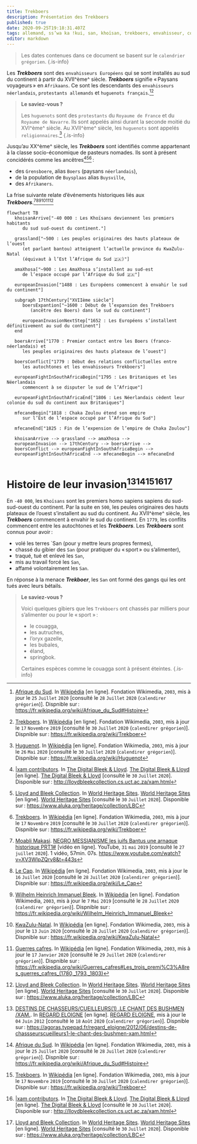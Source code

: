 ```yaml
---
title: Trekboers
description: Présentation des Trekboers
published: true
date: 2020-09-25T19:18:31.407Z
tags: allemand, ss’wa ka !kui, san, khoïsan, trekboers, envahisseur, colonisateur, néerlandais, français, huguenot, protestant, protestant allemand, huguenot français, !nussa !e
editor: markdown
---
```


> Les dates contenues dans ce document se basent sur le `calendrier grégorien`.
{.is-info}

Les ***Trekboers*** sont des `envahisseurs Européens` qui se sont installés au sud du continent à partir du XVII^ème^ siècle.
***Trekboers*** signifie « Paysans voyageurs » en `Afrikaans`. Ce sont les descendants des `envahisseurs` `néerlandais`, `protestants allemands` et `huguenots français`.[^4][^9]

> **Le saviez-vous ?**
> 
> Les `huguenots` sont des `protestants` du `Royaume de France` et du `Royaume de Navarre`. Ils sont appelés ainsi durant la seconde moitié du XVI^ème^ siècle.
> Au XVII^ème^ siècle, les `huguenots` sont appelés `religionnaires`.[^10]
{.is-info}

Jusqu’au XX^ème^ siècle, les ***Trekboers*** sont identifiés comme appartenant à la classe socio-économique de pasteurs nomades. Ils sont à présent concidérés comme les ancêtres[^1][^2][^9] :

- des `Grensboere`, alias `Boers` (paysans `néerlandais`),
- de la population de `Buysplaas` alias `Buysville`,
- des `Afrikaners`.

La frise suivante relate d’événements historiques liés aux ***Trekboers***.[^3][^5][^6][^7][^8][^2]

```mermaid
flowchart TB
   khoisanArrive["-40 000 : Les Khoïsans deviennent les premiers habitants
      du sud sud-ouest du continent."]
   
   grassland["~500 : Les peuples originaires des hauts plateaux de l’ouest
      (et parlant bantou) atteignent l’actuelle province du KwaZulu-Natal
      (équivaut à l’Est l’Afrique du Sud 🇿🇦)"]
   
   amaXhosa["~900 : Les AmaXhosa s’installent au sud-est
      de l’espace occupé par l’Afrique du Sud 🇿🇦"]
   
   europeanInvasion["1488 : Les Européens commencent à envahir le sud du continent"]
   
   subgraph 17thCentury["XVIIème siècle"]
      boersExpantion["~1600 : Début de l’expansion des Trekboers
         (ancêtre des Boers) dans le sud du continent"]
      
      europeanInvasionNextStep["1652 : Les Européens s’installent définitivement au sud du continent"]
   end
   
   boersArrive["1770 : Premier contact entre les Boers (franco-néerlandais) et
      les peuples originaires des hauts plateaux de l’ouest"]
   
   boersConflict["1779 : Début des relations conflictuelles entre
      les autochtones et les envahisseurs Trekboers"]
         
   europeanFightInSouthAfricaBegin["1795 : Les Britaniques et les Néerlandais
      commencent à se disputer le sud de l’Afrique"]
   
   europeanFightInSouthAfricaEnd["1806 : Les Néerlandais cèdent leur colonie du sud du continent aux Britaniques"]
   
   mfecaneBegin["1818 : Chaka Zoulou étend son empire
      sur l’Est de l’espace occupé par l’Afrique du Sud"]
               
   mfecaneEnd["1825 : Fin de l’expension de l’empire de Chaka Zoulou"]
      
   khoisanArrive --> grassland --> amaXhosa -->
   europeanInvasion --> 17thCentury --> boersArrive -->
   boersConflict --> europeanFightInSouthAfricaBegin -->
   europeanFightInSouthAfricaEnd --> mfecaneBegin --> mfecaneEnd
   
```

# Histoire de leur invasion[^11][^4][^9][^1][^2]

En `-40 000`, les `Khoïsans` sont les premiers homo sapiens sapiens du sud-sud-ouest du continent. Par la suite en `500`, les peules originaires des hauts plateaux de l’ouest s’installent au sud du continent.
Au XVII^ème^ siècle, les ***Trekboers*** commencent à envahir le sud du continent. En `1779`, les conflits commencent entre les autochtones et les ***Trekboers***.
Les ***Trekboers*** sont connus pour avoir :

- volé les terres `San (pour y mettre leurs propres fermes),
- chassé du gibier des `San` (pour pratiquer du « sport » ou s’alimenter),
- traqué, tué et enlevé les `San`,
- mis au travail forcé les `San`,
- affamé volontairement les `San`.

En réponse à la menace ***Trekboer***, les `San` ont formé des gangs qui les ont tués avec leurs bétails.

> **Le saviez-vous ?**
> 
> Voici quelques gibiers que les `Trekboers` ont chassés par milliers pour s’alimenter ou pour le « sport » :
> 
> - le couagga,
> - les autruches, 
> - l’oryx gazelle,
> - les bubales,
> - éland,
> - springbok.
> 
> Certaines espèces comme le couagga sont à présent éteintes.
{.is-info}

[^1]: [|xam contributors](http://lloydbleekcollection.cs.uct.ac.za/xam.html). In [The Digital Bleek & Lloyd](http://lloydbleekcollection.cs.uct.ac.za). [The Digital Bleek & Lloyd](http://lloydbleekcollection.cs.uct.ac.za) [en ligne]. [The Digital Bleek & Lloyd](http://lloydbleekcollection.cs.uct.ac.za) [consulté le `30` `Juillet` `2020`]. Disponible sur : http://lloydbleekcollection.cs.uct.ac.za/xam.html

[^2]: [Lloyd and Bleek Collection](https://www.aluka.org/heritage/collection/LBC). In [World Heritage Sites](https://www.aluka.org/heritage). [World Heritage Sites](https://www.aluka.org/heritage) [en ligne]. [World Heritage Sites](https://www.aluka.org/heritage) [consulté le `30` `Juillet` `2020`]. Disponible sur : https://www.aluka.org/heritage/collection/LBC

[^3]: [Moabli Makasi](https://www.youtube.com/channel/UCjj4wUCAsYWITZQv4DbtPNw). [NEGRO MESSIANISME les juifs Bantus une arnaque historique PRT1#](https://www.youtube.com/watch?v=XV3WIpZQrv8&t=443s) [vidéo en ligne]. YouTube, `31` `mai` `2019` [consulté le `27` `juillet` `2020`]. 1 vidéo, 57min. 07s. https://www.youtube.com/watch?v=XV3WIpZQrv8&t=443s

[^4]: [Afrique du Sud](https://fr.wikipedia.org/wiki/Afrique_du_Sud#Histoire). In [Wikipédia](https://wikipedia.org) [en ligne]. Fondation Wikimedia, `2003`, mis à jour le `25` `Juillet` `2020` [consulté le `28` `Juillet` `2020` (`calendirer grégorien`)]. Dispnible sur : https://fr.wikipedia.org/wiki/Afrique_du_Sud#Histoire

[^5]: [Le Cap](https://fr.wikipedia.org/wiki/Le_Cap). In [Wikipédia](https://wikipedia.org) [en ligne]. Fondation Wikimedia, `2003`, mis à jour le `16` `Juillet` `2020` [consulté le `28` `Juillet` `2020` (`calendirer grégorien`)]. Dispnible sur : https://fr.wikipedia.org/wiki/Le_Cap

[^6]: [Wilhelm Heinrich Immanuel Bleek](https://fr.wikipedia.org/wiki/Wilhelm_Heinrich_Immanuel_Bleek). In [Wikipédia](https://wikipedia.org) [en ligne]. Fondation Wikimedia, `2003`, mis à jour le `7` `Mai` `2019` [consulté le `28` `Juillet` `2020` (`calendirer grégorien`)]. Dispnible sur : https://fr.wikipedia.org/wiki/Wilhelm_Heinrich_Immanuel_Bleek

[^7]: [KwaZulu-Natal](https://fr.wikipedia.org/wiki/KwaZulu-Natal). In [Wikipédia](https://wikipedia.org) [en ligne]. Fondation Wikimedia, `2003`, mis à jour le `13` `Juin` `2020` [consulté le `28` `Juillet` `2020` (`calendirer grégorien`)]. Dispnible sur : https://fr.wikipedia.org/wiki/KwaZulu-Natal

[^8]: [Guerres cafres](https://fr.wikipedia.org/wiki/Guerres_cafres#Les_trois_premi%C3%A8res_guerres_cafres_(1780,_1793,_1803)). In [Wikipédia](https://wikipedia.org) [en ligne]. Fondation Wikimedia, `2003`, mis à jour le `17` `Janvier` `2020` [consulté le `29` `Juillet` `2020` (`calendirer grégorien`)]. Dispnible sur : https://fr.wikipedia.org/wiki/Guerres_cafres#Les_trois_premi%C3%A8res_guerres_cafres_(1780,_1793,_1803)

[^9]: [Trekboers](https://fr.wikipedia.org/wiki/Trekboer). In [Wikipédia](https://wikipedia.org) [en ligne]. Fondation Wikimedia, `2003`, mis à jour le `17` `Novembre` `2019` [consulté le `30` `Juillet` `2020` (`calendirer grégorien`)]. Dispnible sur : https://fr.wikipedia.org/wiki/Trekboer

[^10]: [Huguenot](https://fr.wikipedia.org/wiki/Huguenot). In [Wikipédia](https://wikipedia.org) [en ligne]. Fondation Wikimedia, `2003`, mis à jour le `26` `Mai` `2020` [consulté le `30` `Juillet` `2020` (`calendirer grégorien`)]. Dispnible sur : https://fr.wikipedia.org/wiki/Huguenot

[^11]: [DESTINS DE CHASSEURS/CUEILLEURS(1) .LE CHANT DES BUSHMEN /XAM.](https://agoras.typepad.fr/regard_eloigne/2012/06/destins-de-chassseurscueilleurs1-le-chant-des-bushmen-xam.html). In [REGARD ELOIGNE](https://agoras.typepad.fr/) [en ligne]. [REGARD ELOIGNE](https://agoras.typepad.fr/), mis à jour le `04` `Juin` `2012` [consulté le `18` `Août` `2020` (`calendirer grégorien`)]. Dispnible sur : https://agoras.typepad.fr/regard_eloigne/2012/06/destins-de-chassseurscueilleurs1-le-chant-des-bushmen-xam.html